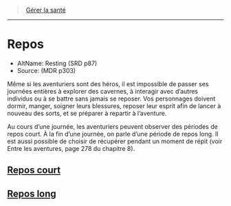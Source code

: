 ﻿---
!Items
Id: resting_hd.md#repos
RootId: resting_hd.md
ParentLink: manage_health_hd.md
Name: Repos
ParentName: Gérer la santé
NameLevel: 1
AltName: Resting (SRD p87)
Source: (MDR p303)
Attributes: {}
---
>  [Gérer la santé](hd_manage_health.md)

---


# Repos

- AltName: Resting (SRD p87)
- Source: (MDR p303)

Même si les aventuriers sont des héros, il est impossible de passer ses journées entières à explorer des cavernes, à interagir avec d’autres individus ou à se battre sans jamais se reposer. Vos personnages doivent dormir, manger, soigner leurs blessures, reposer leur esprit afin de lancer à nouveau des sorts, et se préparer à repartir à l’aventure.

Au cours d’une journée, les aventuriers peuvent observer des périodes de repos court. À la fin d’une journée, on parle d’une période de repos long. Il est aussi possible de choisir de récupérer pendant un moment de répit (voir Entre les aventures, page 278 du chapitre 8).



## [Repos court](hd_resting_repos_court.md)



## [Repos long](hd_resting_repos_long.md)

